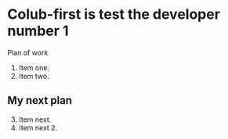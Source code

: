 # Colub-first is test the developer number 1
Plan of work
1. Item one.
2. Item two.
## My next plan
3. Item next.
4. Item next 2.